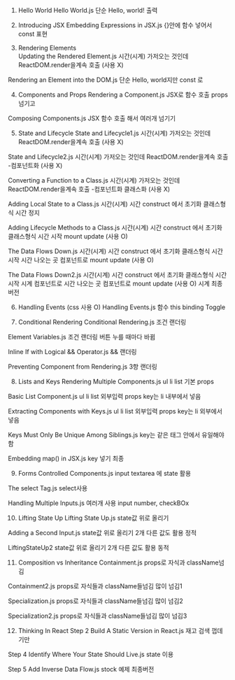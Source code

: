  1. Hello World
 Hello World.js
 단순 Hello, world! 출력 


2. Introducing JSX
 Embedding Expressions in JSX.js
 {}안에 함수 넣어서 const 표현


3. Rendering Elements  
 Updating the Rendered Element.js
 시간(시계) 가저오는 것인데 ReactDOM.render을계속 호출 (사용 X)

 Rendering an Element into the DOM.js
 단순 Hello, world지만 const 로 


 4. Components and Props
 Rendering a Component.js
 JSX로 함수 호출 props넘기고

 Composing Components.js
 JSX 함수 호출 해서 여러개 넘기기

 
 5. State and Lifecycle
 State and Lifecycle1.js
 시간(시계) 가저오는 것인데 ReactDOM.render을계속 호출 
 (사용 X)

 State and Lifecycle2.js
 시간(시계) 가저오는 것인데 ReactDOM.render을계속 호출 
 -컴포넌트화 (사용 X)

 Converting a Function to a Class.js
 시간(시계) 가저오는 것인데 ReactDOM.render을계속 호출 
 -컴포넌트화 클래스화 (사용 X) 

 Adding Local State to a Class.js
 시간(시계) 시간 construct 에서 초기화 클래스형식 시간 정지

 Adding Lifecycle Methods to a Class.js
 시간(시계) 시간 construct 에서 초기화 클래스형식 시간 시작 
 mount update (사용 O)

 The Data Flows Down.js
 시간(시계) 시간 construct 에서 초기화 클래스형식 시간 시작 
 시간 나오는 곳 컴포넌트로
 mount update (사용 O) 

  The Data Flows Down2.js
 시간(시계) 시간 construct 에서 초기화 클래스형식 시간 시작 
 시계 컴포넌트로 시간 나오는 곳 컴포넌트로 
 mount update (사용 O)  시계 최종 버전


 6. Handling Events (css 사용 O)
  Handling Events.js
  함수 this binding Toggle


 7. Conditional Rendering
  Conditional Rendering.js
  조건 랜더링 

  Element Variables.js
  조건 랜더링 버튼 누를 때마다 바뀜

  Inline If with Logical && Operator.js
  && 랜더링 
  
  Preventing Component from Rendering.js
  3항 랜더링 


  8. Lists and Keys
  Rendering Multiple Components.js
  ul li list 기본 props

  Basic List Component.js
  ul li list 외부입력 props key는 li 내부에서 넣음

  Extracting Components with Keys.js
  ul li list 외부입력 props key는 li 외부에서 넣음

  Keys Must Only Be Unique Among Siblings.js 
  key는 같은 태그 안에서 유일해야함

  Embedding map() in JSX.js key 넣기 최종


  9. Forms
  Controlled Components.js
  input textarea 에 state 활용
  
  The select Tag.js
  select사용 

  Handling Multiple Inputs.js
  여러개 사용 input number, checkBOx


  10. Lifting State Up
  Lifting State Up.js
  state값 위로 올리기

  Adding a Second Input.js
  state값 위로 올리기 2개 다른 값도 활용 정적

  LiftingStateUp2
  state값 위로 올리기 2개 다른 값도 활용 동적


  11. Composition vs Inheritance
  Containment.js
  props로 자식과 className넘김

  Containment2.js
  props로 자식들과 className들넘김 많이 넘김1

  Specialization.js
  props로 자식들과 className들넘김 많이 넘김2

  Specialization2.js
  props로 자식들과 className들넘김 많이 넘김3


  12. Thinking In React
  Step 2 Build A Static Version in React.js
  재고 검색 껍데기만

  Step 4 Identify Where Your State Should Live.js
  state 이용
  
  Step 5 Add Inverse Data Flow.js
  stock 예제 최종버전